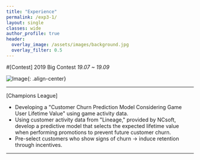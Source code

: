 ```yaml
---  
title: "Experience"
permalink: /exp3-1/
layout: single
classes: wide
author_profile: true
header:
  overlay_image: /assets/images/background.jpg
  overlay_filter: 0.5
---
```

  

#[Contest] 2019 Big Contest *19.07 ~ 19.09*


![Image](https://haribojun.github.io/assets/images/exp_3.png){: .align-center}


---

[Champions League]
- Developing a "Customer Churn Prediction Model Considering Game User Lifetime Value" using game activity data.
- Using customer activity data from "Lineage," provided by NCsoft, develop a predictive model that selects the expected lifetime value when performing promotions to prevent future customer churn.
- Pre-select customers who show signs of churn -> induce retention through incentives.
  
---
  
